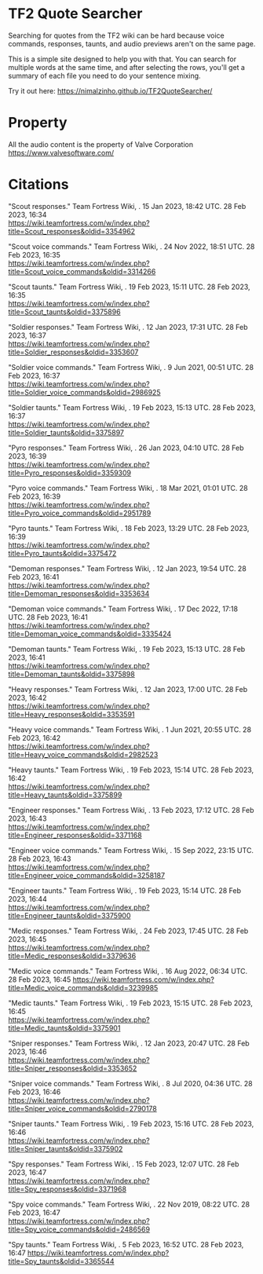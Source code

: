 # TF2 Quote Searcher
Searching for quotes from the TF2 wiki can be hard because voice commands, responses, taunts, and audio previews aren't on the same page.

This is a simple site designed to help you with that. You can search for multiple words at the same time, and after selecting the rows, you'll get a summary of each file you need to do your sentence mixing.

Try it out here: https://nimalzinho.github.io/TF2QuoteSearcher/

# Property
All the audio content is the property of Valve Corporation https://www.valvesoftware.com/

# Citations

"Scout responses." Team Fortress Wiki, . 15 Jan 2023, 18:42 UTC. 28 Feb 2023, 16:34  
https://wiki.teamfortress.com/w/index.php?title=Scout_responses&oldid=3354962 

"Scout voice commands." Team Fortress Wiki, . 24 Nov 2022, 18:51 UTC. 28 Feb 2023, 16:35  
https://wiki.teamfortress.com/w/index.php?title=Scout_voice_commands&oldid=3314266 

"Scout taunts." Team Fortress Wiki, . 19 Feb 2023, 15:11 UTC. 28 Feb 2023, 16:35  
https://wiki.teamfortress.com/w/index.php?title=Scout_taunts&oldid=3375896 

"Soldier responses." Team Fortress Wiki, . 12 Jan 2023, 17:31 UTC. 28 Feb 2023, 16:37  
https://wiki.teamfortress.com/w/index.php?title=Soldier_responses&oldid=3353607 

"Soldier voice commands." Team Fortress Wiki, . 9 Jun 2021, 00:51 UTC. 28 Feb 2023, 16:37  
https://wiki.teamfortress.com/w/index.php?title=Soldier_voice_commands&oldid=2986925 

"Soldier taunts." Team Fortress Wiki, . 19 Feb 2023, 15:13 UTC. 28 Feb 2023, 16:37  
https://wiki.teamfortress.com/w/index.php?title=Soldier_taunts&oldid=3375897 

"Pyro responses." Team Fortress Wiki, . 26 Jan 2023, 04:10 UTC. 28 Feb 2023, 16:39  
https://wiki.teamfortress.com/w/index.php?title=Pyro_responses&oldid=3359309 

"Pyro voice commands." Team Fortress Wiki, . 18 Mar 2021, 01:01 UTC. 28 Feb 2023, 16:39  
https://wiki.teamfortress.com/w/index.php?title=Pyro_voice_commands&oldid=2951789 

"Pyro taunts." Team Fortress Wiki, . 18 Feb 2023, 13:29 UTC. 28 Feb 2023, 16:39  
https://wiki.teamfortress.com/w/index.php?title=Pyro_taunts&oldid=3375472 

"Demoman responses." Team Fortress Wiki, . 12 Jan 2023, 19:54 UTC. 28 Feb 2023, 16:41  
https://wiki.teamfortress.com/w/index.php?title=Demoman_responses&oldid=3353634 

"Demoman voice commands." Team Fortress Wiki, . 17 Dec 2022, 17:18 UTC. 28 Feb 2023, 16:41  
https://wiki.teamfortress.com/w/index.php?title=Demoman_voice_commands&oldid=3335424 

"Demoman taunts." Team Fortress Wiki, . 19 Feb 2023, 15:13 UTC. 28 Feb 2023, 16:41  
https://wiki.teamfortress.com/w/index.php?title=Demoman_taunts&oldid=3375898 

"Heavy responses." Team Fortress Wiki, . 12 Jan 2023, 17:00 UTC. 28 Feb 2023, 16:42  
https://wiki.teamfortress.com/w/index.php?title=Heavy_responses&oldid=3353591 

"Heavy voice commands." Team Fortress Wiki, . 1 Jun 2021, 20:55 UTC. 28 Feb 2023, 16:42  
https://wiki.teamfortress.com/w/index.php?title=Heavy_voice_commands&oldid=2982523 

"Heavy taunts." Team Fortress Wiki, . 19 Feb 2023, 15:14 UTC. 28 Feb 2023, 16:42  
https://wiki.teamfortress.com/w/index.php?title=Heavy_taunts&oldid=3375899 

"Engineer responses." Team Fortress Wiki, . 13 Feb 2023, 17:12 UTC. 28 Feb 2023, 16:43  
https://wiki.teamfortress.com/w/index.php?title=Engineer_responses&oldid=3371168 

"Engineer voice commands." Team Fortress Wiki, . 15 Sep 2022, 23:15 UTC. 28 Feb 2023, 16:43  
https://wiki.teamfortress.com/w/index.php?title=Engineer_voice_commands&oldid=3258187 

"Engineer taunts." Team Fortress Wiki, . 19 Feb 2023, 15:14 UTC. 28 Feb 2023, 16:44  
https://wiki.teamfortress.com/w/index.php?title=Engineer_taunts&oldid=3375900 

"Medic responses." Team Fortress Wiki, . 24 Feb 2023, 17:45 UTC. 28 Feb 2023, 16:45  
https://wiki.teamfortress.com/w/index.php?title=Medic_responses&oldid=3379636 

"Medic voice commands." Team Fortress Wiki, . 16 Aug 2022, 06:34 UTC. 28 Feb 2023, 16:45 
https://wiki.teamfortress.com/w/index.php?title=Medic_voice_commands&oldid=3239985

"Medic taunts." Team Fortress Wiki, . 19 Feb 2023, 15:15 UTC. 28 Feb 2023, 16:45  
https://wiki.teamfortress.com/w/index.php?title=Medic_taunts&oldid=3375901 

"Sniper responses." Team Fortress Wiki, . 12 Jan 2023, 20:47 UTC. 28 Feb 2023, 16:46  
https://wiki.teamfortress.com/w/index.php?title=Sniper_responses&oldid=3353652

"Sniper voice commands." Team Fortress Wiki, . 8 Jul 2020, 04:36 UTC. 28 Feb 2023, 16:46  
https://wiki.teamfortress.com/w/index.php?title=Sniper_voice_commands&oldid=2790178

"Sniper taunts." Team Fortress Wiki, . 19 Feb 2023, 15:16 UTC. 28 Feb 2023, 16:46  
https://wiki.teamfortress.com/w/index.php?title=Sniper_taunts&oldid=3375902 

"Spy responses." Team Fortress Wiki, . 15 Feb 2023, 12:07 UTC. 28 Feb 2023, 16:47  
https://wiki.teamfortress.com/w/index.php?title=Spy_responses&oldid=3371968 

"Spy voice commands." Team Fortress Wiki, . 22 Nov 2019, 08:22 UTC. 28 Feb 2023, 16:47  
https://wiki.teamfortress.com/w/index.php?title=Spy_voice_commands&oldid=2486569 

"Spy taunts." Team Fortress Wiki, . 5 Feb 2023, 16:52 UTC. 28 Feb 2023, 16:47 
https://wiki.teamfortress.com/w/index.php?title=Spy_taunts&oldid=3365544 
